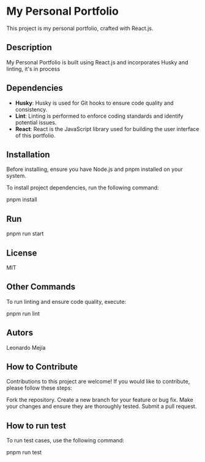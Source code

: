 # My Personal Portfolio

This project is my personal portfolio, crafted with React.js.

## Description

My Personal Portfolio is built using React.js and incorporates Husky and linting, it's in process

## Dependencies

- **Husky**: Husky is used for Git hooks to ensure code quality and consistency.
- **Lint**: Linting is performed to enforce coding standards and identify potential issues.
- **React**: React is the JavaScript library used for building the user interface of this portfolio.

## Installation

Before installing, ensure you have Node.js and pnpm installed on your system.

To install project dependencies, run the following command:

pnpm install

## Run

pnpm run start

## License

MIT

## Other Commands

To run linting and ensure code quality, execute:

pnpm run lint

## Autors

Leonardo Mejía

## How to Contribute

Contributions to this project are welcome! If you would like to contribute, please follow these steps:

Fork the repository.
Create a new branch for your feature or bug fix.
Make your changes and ensure they are thoroughly tested.
Submit a pull request.

## How to run test

To run test cases, use the following command:

pnpm run test
